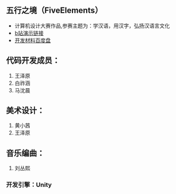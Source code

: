 ## 五行之境（FiveElements）
* 计算机设计大赛作品,参赛主题为：学汉语，用汉字，弘扬汉语言文化
* [b站演示链接](https://www.bilibili.com/video/BV1cL4y1E7YJ?spm_id_from=333.999.0.0)
* [开发材料百度盘](https://pan.baidu.com/s/1f2MFYYjRmDe0wYHO266sQw?pwd=1111)
 ## 代码开发成员：
1. 王泽原
2. 白祚涵
3. 马沈晨
## 美术设计：
1. 黄小茜
2. 王泽原
## 音乐编曲：
1. 刘丛熙

### 开发引擎：Unity
